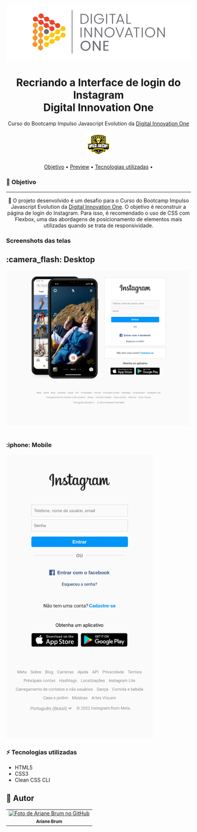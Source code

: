 <div align="center">
<img src="img/dio.png" alt="DIO" title="Digital Innovation One">

<h1 align="center">Recriando a Interface de login do Instagram<br>Digital Innovation One</h1>

Curso do Bootcamp Impulso Javascript Evolution da <a href="https://web.dio.me/home" target="_blank">Digital Innovation One</a>

<img src="img/impulso-logo.png" title="Badge" width="70" height="70">

<p align="center">
 <a href="#objetivo">Objetivo</a> •
 <a href="#preview">Preview</a> •
 <a href="#tecnologias">Tecnologias utilizadas</a> • 
 
</p>
</div>
<h3 id="objetivo">🔖 Objetivo</h3>
<hr />
<p align="center">🚀 O projeto desenvolvido é um desafio para o  Curso do Bootcamp Impulso Javascript Evolution da <a href="https://web.dio.me/home" target="_blank">Digital Innovation One</a>. O objetivo é  reconstruir a página de login do Instagram. Para isso, é recomendado o uso de CSS com Flexbox, uma das abordagens de posicionamento de elementos mais utilizadas quando se trata de responsividade. 
</p>

<div>
  <h3 id="preview">Screenshots das telas</h3>
  <h2>:camera_flash: Desktop</h2>
  <img src="img/tela-insta.png" />
  <br><br>
  <h3 align="left" >:iphone: Mobile</h3>
  <img src="img/tela-insta-mobile.png" width="400"  />
</div>

<h3 id="tecnologias">⚡ Tecnologias utilizadas</h3>

- HTML5
- CSS3
- Clean CSS CLI

## 🦄 Autor<br>

<table>
  <tr>
    <td align="center">
      <a href="https://github.com/Ariane-Brum">
         <img src="https://avatars.githubusercontent.com/u/64805032?v=4" width="100px;" alt="Foto de Ariane Brum no GitHub"/><br>
        <sub>
          <b>Ariane Brum</b>
        </sub>
      </a>
    </td>
  </tr>
</table>

